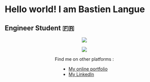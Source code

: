 # Hello world! I am Bastien Langue
## Engineer Student 🇫🇷

<p align="center">
  <img src="https://github-readme-stats.vercel.app/api?username=blangue&show_icons=true&count_private=true&theme=radical"/>
</p>

<p align="center">
  <img src="https://github-readme-stats.vercel.app/api/top-langs/?username=blangue&exclude_repo=blangue&count_private=true&layout=compact&theme=monokai"/>
</p>

<p align="center">
  Find me on other platforms : <br/>
  <ul style="display: table; margin: 0 auto;">
    <li> <a href="https://www.bastien.pw"> My online portfolio </a> </li>
    <li> <a href="https://www.linkedin.com/in/bastien-langue/"> My LinkedIn </a> </li>
  </ul>
</p>
